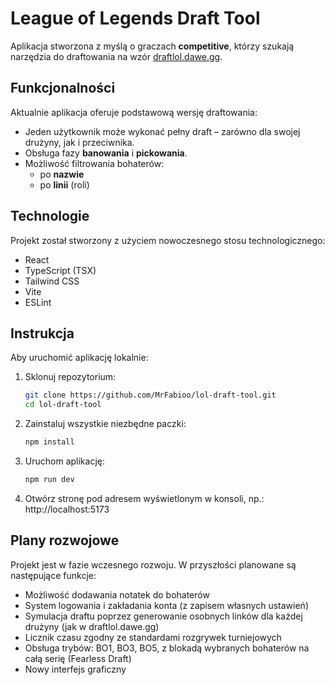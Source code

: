 # League of Legends Draft Tool

Aplikacja stworzona z myślą o graczach **competitive**, którzy szukają narzędzia do draftowania na wzór [draftlol.dawe.gg](https://draftlol.dawe.gg).

## Funkcjonalności

Aktualnie aplikacja oferuje podstawową wersję draftowania:

- Jeden użytkownik może wykonać pełny draft – zarówno dla swojej drużyny, jak i przeciwnika.
- Obsługa fazy **banowania** i **pickowania**.
- Możliwość filtrowania bohaterów:
  - po **nazwie**
  - po **linii** (roli)

## Technologie

Projekt został stworzony z użyciem nowoczesnego stosu technologicznego:

- React
- TypeScript (TSX)
- Tailwind CSS
- Vite
- ESLint

## Instrukcja

Aby uruchomić aplikację lokalnie:

1. Sklonuj repozytorium:
   ```bash
   git clone https://github.com/MrFabioo/lol-draft-tool.git
   cd lol-draft-tool
   ```
2. Zainstaluj wszystkie niezbędne paczki:
   ```bash
   npm install
   ```
3. Uruchom aplikację:
   ```bash
   npm run dev
   ```
4. Otwórz stronę pod adresem wyświetlonym w konsoli, np.: http://localhost:5173

## Plany rozwojowe

Projekt jest w fazie wczesnego rozwoju. W przyszłości planowane są następujące funkcje:

- Możliwość dodawania notatek do bohaterów
- System logowania i zakładania konta (z zapisem własnych ustawień)
- Symulacja draftu poprzez generowanie osobnych linków dla każdej drużyny (jak w draftlol.dawe.gg)
- Licznik czasu zgodny ze standardami rozgrywek turniejowych
- Obsługa trybów: BO1, BO3, BO5, z blokadą wybranych bohaterów na całą serię (Fearless Draft)
- Nowy interfejs graficzny
